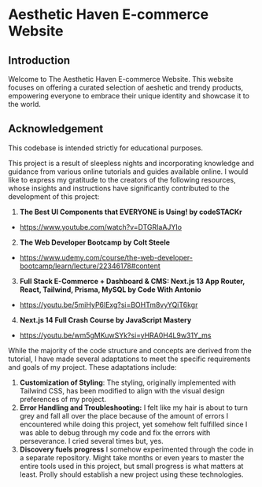 # Aesthetic Haven E-commerce Website

## Introduction
Welcome to The Aesthetic Haven E-commerce Website. This website focuses on offering a curated selection of aeshetic and trendy products, empowering everyone to embrace their unique identity and showcase it to the world.

## Acknowledgement
This codebase is intended strictly for educational purposes. 

This project is a result of sleepless nights and incorporating knowledge and guidance from various online tutorials and guides available online. I would like to express my gratitude to the creators of the following resources, whose insights and instructions have significantly contributed to the development of this project:

1. **The Best UI Components that EVERYONE is Using! by codeSTACKr** 
- https://www.youtube.com/watch?v=DTGRIaAJYIo

2. **The Web Developer Bootcamp by Colt Steele**
- https://www.udemy.com/course/the-web-developer-bootcamp/learn/lecture/22346178#content

3. **Full Stack E-Commerce + Dashboard & CMS: Next.js 13 App Router, React, Tailwind, Prisma, MySQL by Code With Antonio**
- https://youtu.be/5miHyP6lExg?si=BOHTm8vyYQiT6kgr

4. **Next.js 14 Full Crash Course by JavaScript Mastery**
- https://youtu.be/wm5gMKuwSYk?si=yHRA0H4L9w31Y_ms

While the majority of the code structure and concepts are derived from the tutorial, I have made several adaptations to meet the specific requirements and goals of my project. These adaptations include:

1. **Customization of Styling**: The styling, originally implemented with Tailwind CSS, has been modified to align with the visual design preferences of my project.
2. **Error Handling and Troubleshooting:** I felt like my hair is about to turn grey and fall all over the place because of the amount of errors I encountered while doing this project, yet somehow felt fulfilled since I was able to debug through my code and fix the errors with perseverance. I cried several times but, yes.
3. **Discovery fuels progress** I somehow experimented through the code in a separate repository. Might take months or even years to master the entire tools used in this project, but small progress is what matters at least. Prolly should establish a new project using these technologies. 
